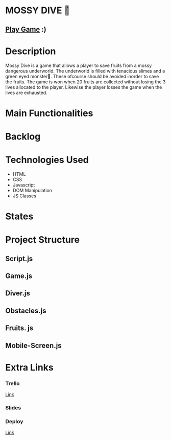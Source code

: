 # MOSSY DIVE 💚

## [Play Game](https://celiaxz.github.io/Food-Dive-Game/) :)

# Description

Mossy Dive is a game that allows a player to save fruits from a mossy dangerous underworld. The underworld is filled with tenacious slimes and a green eyed monster👾. These ofcourse should be avoided inorder to save the fruits. The game is won when 20 fruits are collected without losing the 3 lives allocated to the player. Likewise the player losses the game when the lives are exhausted.

# Main Functionalities

# Backlog

# Technologies Used

- HTML
- CSS
- Javascript
- DOM Manipulation
- JS Classes

# States

# Project Structure

## Script.js

## Game.js

## Diver.js

## Obstacles.js

## Fruits. js

## Mobile-Screen.js

# Extra Links

### Trello

[Link](https://trello.com/b/nkoaFREi/mossy-dive-game)

### Slides

### Deploy

[Link](https://celiaxz.github.io/Food-Dive-Game/)
